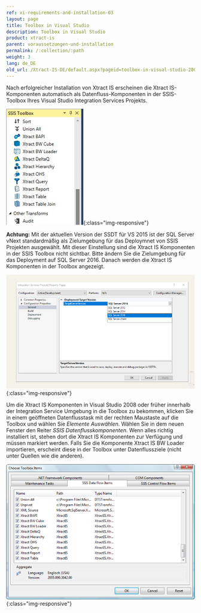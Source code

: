 ```yaml
---
ref: xi-requirements-and-installation-03
layout: page
title: Toolbox in Visual Studio
description: Toolbox in Visual Studio
product: xtract-is
parent: voraussetzungen-und-installation
permalink: /:collection/:path
weight: 3
lang: de_DE
old_url: /Xtract-IS-DE/default.aspx?pageid=toolbox-in-visual-studio-2005
---
```


Nach erfolgreicher Installation von Xtract IS erscheinen die Xtract IS-Komponenten automatisch als Datenfluss-Komponenten in der SSIS-Toolbox Ihres Visual Studio Integration Services Projekts.

![XIS_SSIS_Toolbox](/img/content/XIS_SSIS_Toolbox.jpg){:class="img-responsive"}

**Achtung:** Mit der aktuellen Version der SSDT für VS 2015 ist der SQL Server vNext standardmäßig als Zielumgebung für das Deploymnet von SSIS Projekten ausgewählt. Mit dieser Einstellung sind die Xtract IS Komponenten in der SSIS Toolbox nicht sichtbar.
Bitte ändern Sie die Zielumgebung für das Deployment auf SQL Server 2016. Danach werden die Xtract IS Komponenten in der Toolbox angezeigt.

![XIS_deployment_target_version_vNext](/img/content/XIS_deployment_target_version_vNext.png){:class="img-responsive"}

Um die Xtract IS Komponenten in Visual Studio 2008 oder früher innerhalb der Integration Service Umgebung in die Toolbox zu bekommen, klicken Sie in einem geöffneten Datenflusstask mit der rechten Maustaste auf die Toolbox und wählen Sie *Elemente Auswählen*. Wählen Sie in dem neuen Fenster den Reiter *SSIS Datenflusskomponenten*. Wenn alles richtig installiert ist, stehen dort die Xtract IS Komponenten zur Verfügung und müssen markiert werden. Falls Sie die Komponente Xtract IS BW Loader importieren, erscheint diese in der Toolbox unter Datenflussziele (nicht unter Quellen wie die anderen).

![Toolbox-01](/img/content/Toolbox-01.png){:class="img-responsive"}


